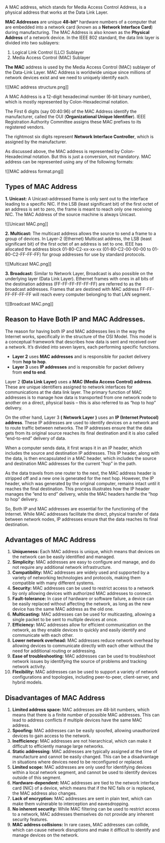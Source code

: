 A MAC address, which stands for Media Access Control Address, is a physical address that works at the Data Link Layer.

**MAC Addresses** are unique **48-bit*** hardware numbers of a computer that are embedded into a network card (known as a **Network Interface Card**) during manufacturing. The MAC Address is also known as the **Physical Address** of a network device. In the IEEE 802 standard, the data link layer is divided into two sublayers:

1. Logical Link Control (LLC) Sublayer
2. Media Access Control (MAC) Sublayer

**The MAC** address is used by the Media Access Control (MAC) sublayer of the Data-Link Layer. MAC Address is worldwide unique since millions of network devices exist and we need to uniquely identify each.

![[MAC address structure.png]]

A MAC Address is a 12-digit hexadecimal number (6-bit binary number), which is mostly represented by Colon-Hexadecimal notation.

The First 6 digits (say 00:40:96) of the MAC Address identify the manufacturer, called the OUI (**Organizational Unique Identifier**). IEEE Registration Authority Committee assigns these MAC prefixes to its registered vendors.

The rightmost six digits represent ****Network Interface Controller****, which is assigned by the manufacturer. 

As discussed above, the MAC address is represented by Colon-Hexadecimal notation. But this is just a conversion, not mandatory. MAC address can be represented using any of the following formats:

![[MAC address format.png]]
## Types of MAC Address
**1. Unicast:** A Unicast-addressed frame is only sent out to the interface leading to a specific NIC. If the LSB (least significant bit) of the first octet of an address is set to zero, the frame is meant to reach only one receiving NIC. The MAC Address of the source machine is always Unicast.

![[Unicast MAC.png]]

**2. Multicast:** The multicast address allows the source to send a frame to a group of devices. In Layer-2 (Ethernet) Multicast address, the LSB (least significant bit) of the first octet of an address is set to one. IEEE has allocated the address block 01-80-C2-xx-xx-xx (01-80-C2-00-00-00 to 01-80-C2-FF-FF-FF) for group addresses for use by standard protocols.

![[Multicast MAC.png]]

**3. Broadcast:** Similar to Network Layer, Broadcast is also possible on the underlying layer (Data Link Layer). Ethernet frames with ones in all bits of the destination address (FF-FF-FF-FF-FF-FF) are referred to as the broadcast addresses. Frames that are destined with MAC address FF-FF-FF-FF-FF-FF will reach every computer belonging to that LAN segment.

![[Broadcast MAC.png]]

## Reason to Have Both IP and MAC Addresses.

The reason for having both IP and MAC addresses lies in the way the Internet works, specifically in the structure of the OSI Model. This model is a conceptual framework that describes how data is sent and received over a network. It’s divided into seven layers, each performing specific functions.

- **Layer 2** uses **MAC addresses** and is responsible for packet delivery from **hop to hop**.
- **Layer 3** uses **IP addresses** and is responsible for packet delivery from **end to end**.

Layer 2 **(Data Link Layer)** uses a **MAC (Media Access Control) address**. These are unique identifiers assigned to network interfaces for communications at the data link layer. The primary function of MAC addresses is to manage how data is transported from one network node to another on a direct, physical basis – this is also referred to as “hop to hop” delivery.

On the other hand, Layer 3 ****(**** **Network Layer** ****)**** uses an **IP (Internet Protocol) address**. These IP addresses are used to identify devices on a network and to route traffic between networks. The IP addresses ensure that the data gets from its original source reaches its final destination and it is also called “end-to-end” delivery of data.

When a computer sends data, it first wraps it in an IP header, which includes the source and destination IP addresses. This IP header, along with the data, is then encapsulated in a MAC header, which includes the source and destination MAC addresses for the current “hop” in the path.

As the data travels from one router to the next, the MAC address header is stripped off and a new one is generated for the next hop. However, the IP header, which was generated by the original computer, remains intact until it reaches the final destination. This process illustrates how the IP header manages the “end to end” delivery, while the MAC headers handle the “hop to hop” delivery.

So, Both IP and MAC addresses are essential for the functioning of the Internet. While MAC addresses facilitate the direct, physical transfer of data between network nodes, IP addresses ensure that the data reaches its final destination.
## Advantages of MAC Address

1. **Uniqueness:** Each MAC address is unique, which means that devices on the network can be easily identified and managed.
2. **Simplicity:** MAC addresses are easy to configure and manage, and do not require any additional network infrastructure.
3. **Compatibility:** MAC addresses are widely used and supported by a variety of networking technologies and protocols, making them compatible with many different systems.
4. **Security:** MAC addresses can be used to restrict access to a network by only allowing devices with authorized MAC addresses to connect.
5. **Fault-tolerance:** In case of hardware or software failure, a device can be easily replaced without affecting the network, as long as the new device has the same MAC address as the old one.
6. **Multicasting:** MAC addresses can be used for multicasting, allowing a single packet to be sent to multiple devices at once.
7. **Efficiency:** MAC addresses allow for efficient communication on the network, as they enable devices to quickly and easily identify and communicate with each other.
8. **Lower network overhead:** MAC addresses reduce network overhead by allowing devices to communicate directly with each other without the need for additional routing or addressing.
9. **Ease of troubleshooting:** MAC addresses can be used to troubleshoot network issues by identifying the source of problems and tracking network activity.
10. **Flexibility:** MAC addresses can be used to support a variety of network configurations and topologies, including peer-to-peer, client-server, and hybrid models.

## Disadvantages of MAC Address

1. **Limited address space:** MAC addresses are 48-bit numbers, which means that there is a finite number of possible MAC addresses. This can lead to address conflicts if multiple devices have the same MAC address.
2. **Spoofing:** MAC addresses can be easily spoofed, allowing unauthorized devices to gain access to the network.
3. **Inefficiency:** MAC addresses are not hierarchical, which can make it difficult to efficiently manage large networks.
4. **Static addressing:** MAC addresses are typically assigned at the time of manufacture and cannot be easily changed. This can be a disadvantage in situations where devices need to be reconfigured or replaced.
5. ****Limited scope:**** MAC addresses are only used for identifying devices within a local network segment, and cannot be used to identify devices outside of this segment.
6. ****Hardware-dependent:**** MAC addresses are tied to the network interface card (NIC) of a device, which means that if the NIC fails or is replaced, the MAC address also changes.
7. ****Lack of encryption:**** MAC addresses are sent in plain text, which can make them vulnerable to interception and eavesdropping.
8. ****No inherent security:**** While MAC filtering can be used to restrict access to a network, MAC addresses themselves do not provide any inherent security features.
9. ****MAC address collisions:**** In rare cases, MAC addresses can collide, which can cause network disruptions and make it difficult to identify and manage devices on the network.